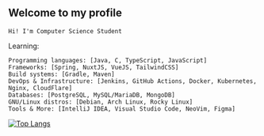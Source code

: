 <h2>Welcome to my profile</h2>

```Hi! I'm Computer Science Student```

Learning: 
```
Programming languages: [Java, C, TypeScript, JavaScript]
Frameworks: [Spring, NuxtJS, VueJS, TailwindCSS]
Build systems: [Gradle, Maven]
DevOps & Infrastructure: [Jenkins, GitHub Actions, Docker, Kubernetes, Nginx, CloudFlare]
Databases: [PostgreSQL, MySQL/MariaDB, MongoDB]
GNU/Linux distros: [Debian, Arch Linux, Rocky Linux]
Tools & More: [IntelliJ IDEA, Visual Studio Code, NeoVim, Figma]
```

[![Top Langs](https://github-readme-stats.vercel.app/api/top-langs/?username=hermippus&layout=compact)](https://github.com/anuraghazra/github-readme-stats)
